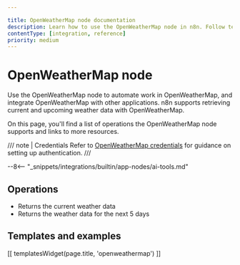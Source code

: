 ```yaml
---

title: OpenWeatherMap node documentation
description: Learn how to use the OpenWeatherMap node in n8n. Follow technical documentation to integrate OpenWeatherMap node into your workflows.
contentType: [integration, reference]
priority: medium
---
```


# OpenWeatherMap node

Use the OpenWeatherMap node to automate work in OpenWeatherMap, and integrate OpenWeatherMap with other applications. n8n supports retrieving current and upcoming weather data with OpenWeatherMap.

On this page, you'll find a list of operations the OpenWeatherMap node supports and links to more resources.

/// note | Credentials
Refer to [OpenWeatherMap credentials](/integrations/builtin/credentials/openweathermap.md) for guidance on setting up authentication. 
///

--8<-- "_snippets/integrations/builtin/app-nodes/ai-tools.md"

## Operations

* Returns the current weather data
* Returns the weather data for the next 5 days

## Templates and examples

<!-- see https://www.notion.so/n8n/Pull-in-templates-for-the-integrations-pages-37c716837b804d30a33b47475f6e3780 -->
[[ templatesWidget(page.title, 'openweathermap') ]]
